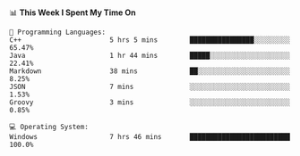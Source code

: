 
<!--START_SECTION:waka-->
📊 **This Week I Spent My Time On** 

```text
💬 Programming Languages: 
C++                      5 hrs 5 mins        ████████████████░░░░░░░░░   65.47% 
Java                     1 hr 44 mins        █████░░░░░░░░░░░░░░░░░░░░   22.41% 
Markdown                 38 mins             ██░░░░░░░░░░░░░░░░░░░░░░░   8.25% 
JSON                     7 mins              ░░░░░░░░░░░░░░░░░░░░░░░░░   1.53% 
Groovy                   3 mins              ░░░░░░░░░░░░░░░░░░░░░░░░░   0.85%

💻 Operating System: 
Windows                  7 hrs 46 mins       █████████████████████████   100.0%

```


<!--END_SECTION:waka-->
